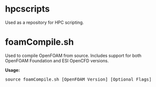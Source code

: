 # hpcscripts
Used as a repository for HPC scripting.

# foamCompile.sh
Used to compile OpenFOAM from source. Includes support for both OpenFOAM Foundation and ESI OpenCFD versions.


**Usage:**
<pre>
source foamCompile.sh [OpenFOAM Version] [Optional Flags]
</pre>


